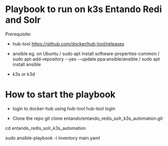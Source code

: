 # Playbook to run on k3s Entando Redi and Solr

Prerequisite:
- hub-tool
  https://github.com/docker/hub-tool/releases

- ansible
  eg. on Ubuntu /
  sudo apt install software-properties-common /
  sudo apt-add-repository --yes --update ppa:ansible/ansible /
  sudo apt install ansible

- k3s or k3d

# How to start the playbook

- login to docker-hub using hub-tool
hub-tool login

- Clone the repo
git clone entando/entando_redis_solr_k3s_automation.git

cd entando_redis_solr_k3s_automation

sudo ansible-playbook -i inventory main.yaml
